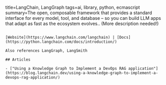 title=LangChain, LangGraph
tags=ai, library, python, ecmascript
summary=The open, composable framework that provides a standard interface for every model, tool, and database – so you can build LLM apps that adapt as fast as the ecosystem evolves.. (More description needed!)
~~~~~~

[Website](https://www.langchain.com/langchain) | [Docs](https://python.langchain.com/docs/introduction/)

Also references LangGraph, LangSmith

## Articles

- ["Using a Knowledge Graph to Implement a DevOps RAG application"](https://blog.langchain.dev/using-a-knowledge-graph-to-implement-a-devops-rag-application/)
